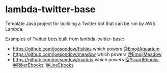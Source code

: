 # lambda-twitter-base
Template Java project for building a Twitter bot that can be run by AWS Lambda.

Examples of Twitter bots built from lambda-twitter-base:
- https://github.com/joesondow/fishies which powers [@EmojiAquarium](https://twitter.com/EmojiAquarium)
- https://github.com/joesondow/meadow which powers [@EmojiMeadow](https://twitter.com/EmojiMeadow)
- https://github.com/joesondow/markov which powers [@PicardEbooks](https://twitter.com/PicardEbooks), [@RikerEbooks](https://twitter.com/RikerEbooks), [@JoeEbooks](https://twitter.com/JoeEbooks)

